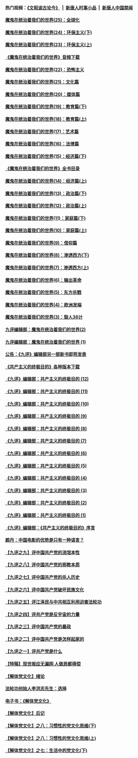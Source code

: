#### 热门视频：[《文昭谈古论今》](https://github.com/gfw-breaker/wenzhao/blob/master/README.md?t=10201234) &nbsp;|&nbsp; [新唐人时事小品](https://github.com/gfw-breaker/ntdtv-comedy/blob/master/README.md?t=10201234) &nbsp;|&nbsp; [新唐人中国禁闻](https://github.com/gfw-breaker/ntdtv-news/blob/master/README.md?t=10201234)

#### [魔鬼在统治着我们的世界(25)：全球化](../pages/nsc422/n10788205.md?t=10201234) 

#### [魔鬼在统治着我们的世界(24)：环保主义(下)](../pages/nsc422/n10695307.md?t=10201234) 

#### [魔鬼在统治着我们的世界(23)：环保主义(上)](../pages/nsc422/n10688613.md?t=10201234) 

#### [《魔鬼在统治着我们的世界》音频下载](../pages/nsc422/n10635553.md?t=10201234) 

#### [魔鬼在统治着我们的世界(22)：恐怖主义](../pages/nsc422/n10614727.md?t=10201234) 

#### [魔鬼在统治着我们的世界(21)：文化篇](../pages/nsc422/n10597706.md?t=10201234) 

#### [魔鬼在统治着我们的世界(20)：媒体篇](../pages/nsc422/n10586579.md?t=10201234) 

#### [魔鬼在统治着我们的世界(19)：教育篇(下)](../pages/nsc422/n10564808.md?t=10201234) 

#### [魔鬼在统治着我们的世界(18)：教育篇(上)](../pages/nsc422/n10526970.md?t=10201234) 

#### [魔鬼在统治着我们的世界(17)：艺术篇](../pages/nsc422/n10499093.md?t=10201234) 

#### [魔鬼在统治着我们的世界(16)：法律篇](../pages/nsc422/n10485969.md?t=10201234) 

#### [魔鬼在统治着我们的世界(15)：经济篇(下)](../pages/nsc422/n10469975.md?t=10201234) 

#### [《魔鬼在统治着我们的世界》全书目录](../pages/nsc422/n10464261.md?t=10201234) 

#### [魔鬼在统治着我们的世界(14)：经济篇(上)](../pages/nsc422/n10457370.md?t=10201234) 

#### [魔鬼在统治着我们的世界(13)：政治篇(下)](../pages/nsc422/n10448270.md?t=10201234) 

#### [魔鬼在统治着我们的世界(12)：政治篇(上)](../pages/nsc422/n10444576.md?t=10201234) 

#### [魔鬼在统治着我们的世界(11)：家庭篇(下)](../pages/nsc422/n10440961.md?t=10201234) 

#### [魔鬼在统治着我们的世界(10)：家庭篇(上)](../pages/nsc422/n10435448.md?t=10201234) 

#### [魔鬼在统治着我们的世界(9)：信仰篇](../pages/nsc422/n10432159.md?t=10201234) 

#### [魔鬼在统治着我们的世界(8)：渗透西方(下)](../pages/nsc422/n10429603.md?t=10201234) 

#### [魔鬼在统治着我们的世界(7)：渗透西方(上)](../pages/nsc422/n10426013.md?t=10201234) 

#### [魔鬼在统治着我们的世界(6)：输出革命](../pages/nsc422/n10421536.md?t=10201234) 

#### [魔鬼在统治着我们的世界(5)：东方杀戮](../pages/nsc422/n10417707.md?t=10201234) 

#### [魔鬼在统治着我们的世界(4)：欧洲发端](../pages/nsc422/n10414890.md?t=10201234) 

#### [魔鬼在统治着我们的世界(3)：毁人36计](../pages/nsc422/n10411583.md?t=10201234) 

#### [九评编辑部：魔鬼在统治着我们的世界(2)](../pages/nsc422/n10410036.md?t=10201234) 

#### [九评编辑部：魔鬼在统治着我们的世界 (1)](../pages/nsc422/n10406825.md?t=10201234) 

#### [公告：《九评》编辑部另一部新书即将发表](../pages/nsc422/n10405104.md?t=10201234) 

#### [《共产主义的终极目的》各种版本下载](../pages/nsc422/n10022138.md?t=10201234) 

#### [《九评》编辑部：共产主义的终极目的 (12)](../pages/nsc422/n9933272.md?t=10201234) 

#### [《九评》编辑部：共产主义的终极目的 (11)](../pages/nsc422/n9924973.md?t=10201234) 

#### [《九评》编辑部：共产主义的终极目的 (10)](../pages/nsc422/n9920883.md?t=10201234) 

#### [《九评》编辑部：共产主义的终极目的 (9)](../pages/nsc422/n9916363.md?t=10201234) 

#### [《九评》编辑部：共产主义的终极目的 (8)](../pages/nsc422/n9912488.md?t=10201234) 

#### [《九评》编辑部：共产主义的终极目的 (7)](../pages/nsc422/n9901176.md?t=10201234) 

#### [《九评》编辑部：共产主义的终极目的 (6)](../pages/nsc422/n9899359.md?t=10201234) 

#### [《九评》编辑部：共产主义的终极目的 (5)](../pages/nsc422/n9893174.md?t=10201234) 

#### [《九评》编辑部：共产主义的终极目的 (4)](../pages/nsc422/n9891246.md?t=10201234) 

#### [《九评》编辑部：共产主义的终极目的 (3)](../pages/nsc422/n9879879.md?t=10201234) 

#### [《九评》编辑部：共产主义的终极目的 (2)](../pages/nsc422/n9876205.md?t=10201234) 

#### [《九评》编辑部：共产主义的终极目的 (1)](../pages/nsc422/n9865857.md?t=10201234) 

#### [《九评》编辑部：《共产主义的终极目的》序言](../pages/nsc422/n9862666.md?t=10201234) 

#### [颜丹：中国电影的优势是只有一种语言？](../pages/nsc422/n9583062.md?t=10201234) 

#### [【九评之九】评中国共产党的流氓本性](../pages/nsc422/n737542.md?t=10201234) 

#### [【九评之八】评中国共产党的邪教本质](../pages/nsc422/n735942.md?t=10201234) 

#### [【九评之七】评中国共产党的杀人历史](../pages/nsc422/n733806.md?t=10201234) 

#### [【九评之六】评中国共产党破坏民族文化](../pages/nsc422/n731667.md?t=10201234) 

#### [【九评之五】评江泽民与中共相互利用迫害法轮功](../pages/nsc422/n730058.md?t=10201234) 

#### [【九评之四】评共产党是反宇宙的力量](../pages/nsc422/n727814.md?t=10201234) 

#### [【九评之三】评中国共产党的暴政](../pages/nsc422/n725597.md?t=10201234) 

#### [【九评之二】评中国共产党是怎样起家的](../pages/nsc422/n723946.md?t=10201234) 

#### [【九评之一】评共产党是什么](../pages/nsc422/n722529.md?t=10201234) 

#### [【特稿】现世报应无漏网 人做恶都得偿](../pages/nsc422/n4215167.md?t=10201234) 

#### [【解体党文化】绪论](../pages/nsc422/n1449356.md?t=10201234) 

#### [法轮功创始人李洪志先生：选择](../pages/nsc422/n3580738.md?t=10201234) 

#### [电子书：《解体党文化》](../pages/nsc422/n1573484.md?t=10201234) 

#### [【解体党文化】后记](../pages/nsc422/n1531999.md?t=10201234) 

#### [【解体党文化】之八：习惯性的党文化思维(下)](../pages/nsc422/n1526477.md?t=10201234) 

#### [【解体党文化】之八：习惯性的党文化思维(上)](../pages/nsc422/n1520631.md?t=10201234) 

#### [【解体党文化】之七：生活中的党文化(下)](../pages/nsc422/n1513446.md?t=10201234) 

